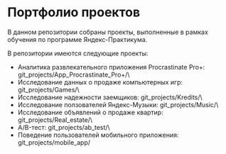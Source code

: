 # Портфолио проектов
В данном репозитории собраны проекты, выполненные в рамках обучения по программе Яндекс-Практикума.

В репозитории имеются следующие проекты:

- Аналитика развлекательного приложения Procrastinate Pro+: git_projects/App_Procrastinate_Pro+/\
- Исследование данных о продаже компьютерных игр: git_projects/Games/\
- Исследование надежности заемщиков: git_projects/Kredits/\
- Исследование ползователей Яндекс-Музыки: git_projects/Music/\
- Исследование объявлений о продаже квартир: git_projects/Real_estate/\
- A/B-тест: git_projects/ab_test/\
- Поведение пользователей мобильного приложения: git_projects/mobile_app/
